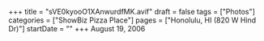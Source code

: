 +++
title = "sVE0kyooO1XAnwurdfMK.avif"
draft = false
tags = ["Photos"]
categories = ["ShowBiz Pizza Place"]
pages = ["Honolulu, HI (820 W Hind Dr)"]
startDate = ""
+++
August 19, 2006

